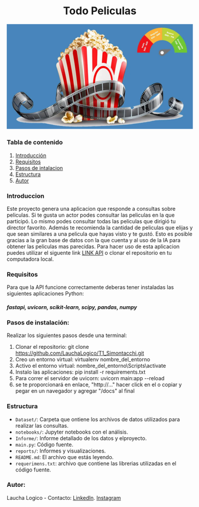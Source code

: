 <h1 align='center'>
<b>Todo Peliculas</b>
</h1>

![Portada](Dataset/portada.jpg)

### Tabla de contenido
1. [Introducción](#Introduccion)
2. [Requisitos](#Requisitos)
3. [Pasos de intalacion](#Pasos-de-intalación)
4. [Estructura](#estructura)
5. [Autor](#Autor)

### Introduccion
Este proyecto genera una aplicacion que responde a consultas sobre peliculas. Si te gusta un actor podes consultar las peliculas en la que participó. Lo mismo podes consultar todas las peliculas que dirigió tu director favorito. Además te recomienda la cantidad de peliculas que elijas y que sean similares a una pelicula que hayas visto y te gustó. Esto es posible gracias a la gran base de datos con la que cuenta y al uso de la IA para obtener las peliculas mas parecidas.
Para hacer uso de esta aplicacion puedes utilizar el siguente link [LINK API](https://api-peliculas-pnfg.onrender.com/docs) o clonar el repositorio en tu computadora local. 

### Requisitos
Para que la API funcione correctamente deberas tener instaladas las siguientes aplicaciones Python:
#### _fastapi, uvicorn, scikit-learn, scipy, pandas, numpy_

### Pasos de instalación: 
Realizar los siguientes pasos desde una terminal: 
1. Clonar el repositorio: git clone https://github.com/LauchaLogico/T1_Simontacchi.git
2. Creo un entorno virtual: virtualenv nombre_del_entorno
3. Activo el entorno virtual: nombre_del_entorno\Scripts\activate
4. Instalo las aplicaciones: pip install -r requirements.txt
5. Para correr el servidor de uvicorn: uvicorn main:app --reload
6. se te proporcionará en enlace, "http://..." hacer click en el o copiar y pegar en un navegador y agregar "/docs" al final

### Estructura
- `Dataset/`: Carpeta que ontiene los archivos de datos utilizados para realizar las consultas.
- `notebooks/`: Jupyter notebooks con el análisis.
- `Informe/`: Informe detallado de los datos y elproyecto.
- `main.py`: Código fuente.
- `reports/`: Informes y visualizaciones.
- `README.md`: El archivo que estás leyendo.
- `requerimens.txt`: archivo que contiene las librerias utilizadas en el código fuente.

### Autor:
Laucha Logico - Contacto: [LinkedIn](www.linkedin.com/in/lautaro-simontacchi-75b77580). [Instagram](https://www.instagram.com/laucha_logico/)


